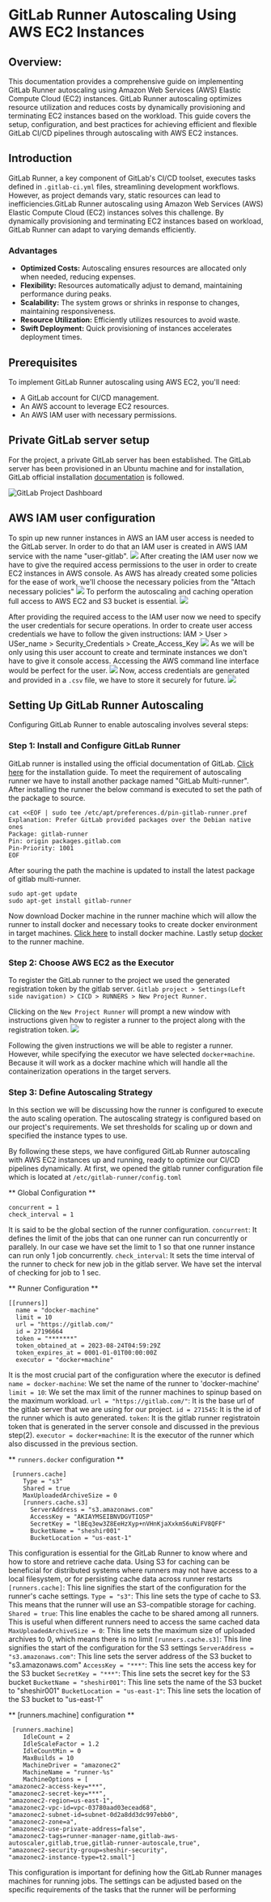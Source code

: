 # GitLab Runner Autoscaling Using AWS EC2 Instances

## Overview:
This documentation provides a comprehensive guide on implementing GitLab Runner autoscaling using Amazon Web Services (AWS) Elastic Compute Cloud (EC2) instances. GitLab Runner autoscaling optimizes resource utilization and reduces costs by dynamically provisioning and terminating EC2 instances based on the workload. This guide covers the setup, configuration, and best practices for achieving efficient and flexible GitLab CI/CD pipelines through autoscaling with AWS EC2 instances.


## Introduction

GitLab Runner, a key component of GitLab's CI/CD toolset, executes tasks defined in `.gitlab-ci.yml` files, streamlining development workflows. However, as project demands vary, static resources can lead to inefficiencies.GitLab Runner autoscaling using Amazon Web Services (AWS) Elastic Compute Cloud (EC2) instances solves this challenge. By dynamically provisioning and terminating EC2 instances based on workload, GitLab Runner can adapt to varying demands efficiently.

### Advantages

- **Optimized Costs:** Autoscaling ensures resources are allocated only when needed, reducing expenses.
- **Flexibility:** Resources automatically adjust to demand, maintaining performance during peaks.
- **Scalability:** The system grows or shrinks in response to changes, maintaining responsiveness.
- **Resource Utilization:** Efficiently utilizes resources to avoid waste.
- **Swift Deployment:** Quick provisioning of instances accelerates deployment times.

## Prerequisites

To implement GitLab Runner autoscaling using AWS EC2, you'll need:

- A GitLab account for CI/CD management.
- An AWS account to leverage EC2 resources.
- An AWS IAM user with necessary permissions.

## Private GitLab server setup

For the project, a private GitLab server has been established. The GitLab server has been provisioned in an Ubuntu machine and for installation, GitLab official installation [documentation](https://docs.gitlab.com/omnibus/installation/) is followed.

![](gitlab-dashboard.PNG "GitLab Project Dashboard")

## AWS IAM user configuration

To spin up new runner instances in AWS an IAM user access is needed to the GitLab server. In order to do that an IAM user is created in AWS IAM service with the name "user-gitlab". 
![](IAM.PNG)
After creating the IAM user now we have to give the required access permissions to the user in order to create EC2 instances in AWS console. As AWS has already created some policies for the ease of work, we'll choose the necessary policies from the "Attach necessary policies"
![](IAM1.PNG)
To perform the autoscaling and caching operation full access to AWS EC2 and S3 bucket is essential.
![](IAM2.PNG)

After providing the required access to the IAM user now we need to specify the user credentials for secure operations. In order to create user access credentials we have to follow the given instructions:
IAM > User > USer_name > Security_Credentials > Create_Access_Key
![](IAM3.PNG)
As we will be only using this user account to create and terminate instances we don't have to give it console access. Accessing the AWS command line interface would be perfect for the user.
![](IAM4.PNG)
Now, access credentials are generated and provided in a `.csv` file, we have to store it securely for future.
![](IAM5.PNG)

## Setting Up GitLab Runner Autoscaling

Configuring GitLab Runner to enable autoscaling involves several steps:

### Step 1: Install and Configure GitLab Runner

GitLab runner is installed using the official documentation of GitLab. [Click here](https://docs.gitlab.com/runner/install/linux-repository.html) for the installation guide. To meet the requirement of autoscaling runner we have to install another package named "GitLab Multi-runner". After installing the runner the below command is executed to set the path of the package to source.

```
cat <<EOF | sudo tee /etc/apt/preferences.d/pin-gitlab-runner.pref
Explanation: Prefer GitLab provided packages over the Debian native ones
Package: gitlab-runner
Pin: origin packages.gitlab.com
Pin-Priority: 1001
EOF
```
After souring the path the machine is updated to install the latest package of gitlab multi-runner.
```
sudo apt-get update
sudo apt-get install gitlab-runner
```
Now download Docker machine in the runner machine which will allow the runner to install docker and necessary tooks to create docker environment in target machines. [Click here](https://docs.docker.com/machine/install-machine/) to install docker machine. Lastly setup [docker](https://docs.docker.com/engine/install/ubuntu/) to the runner machine.

### Step 2: Choose AWS EC2 as the Executor

To register the GitLab runner to the project we used the generated registration token by the gitlab server.
`Gitlab project > Settings(Left side navigation) > CICD > RUNNERS > New Project Runner.`

Clicking on the `New Project Runner` will prompt a new window with instructions given how to register a runner to the project along with the registration token.
![](gitlab_runner_registration.PNG)

Following the given instructions  we will be able to register a runner. However, while specifying the executor we have selected `docker+machine`. Because it will work as a docker machine which will handle all the containerization operations in the target servers. 

### Step 3: Define Autoscaling Strategy
In this section we will be discussing how the runner is configured to execute the auto scaling operation. 
The autoscaling strategy is configured based on our project's requirements. We set thresholds for scaling up or down and specified the instance types to use.

By following these steps, we have configured GitLab Runner autoscaling with AWS EC2 instances up and running, ready to optimize our CI/CD pipelines dynamically.
At first, we opened the gitlab runner configuration file which is located at `/etc/gitlab-runner/config.toml`

** Global Configuration **
```
concurrent = 1
check_interval = 1
```
It is said to be the global section of the runner configuration. 
`concurrent`: It defines the limit of the jobs that can one runner can run concurrently or parallely. In our case we have set the limit to 1 so that one runner instance can run only 1 job concurrently.
`check_interval`: It sets the time interval of the runner to check for new job in the gitlab server. We have set the interval of checking for job to 1 sec.

** Runner Configuration **
```
[[runners]]
  name = "docker-machine"
  limit = 10
  url = "https://gitlab.com/"
  id = 27196664
  token = "*******"
  token_obtained_at = 2023-08-24T04:59:29Z
  token_expires_at = 0001-01-01T00:00:00Z
  executor = "docker+machine"
```
It is the most crucial part of the configuration where the executor is defined 
`name = docker-machine`: We set the name of the runner to 'docker-machine'
`limit = 10`: We set the max limit of the runner machines to spinup based on the maximum workload.
`url = "https://gitlab.com/"`: It is the base url of the gitlab server that we are using for our project.
`id = 271545`: It is the id of the runner which is auto generated.
`token`: It is the gitlab runner registratoin token that is generated in the server console and discussed in the previous step(2).
`executor = docker+machine`: It is the executor of the runner which also discussed in the previous section.

** `runners.docker` configuration **
```
 [runners.cache]
    Type = "s3"
    Shared = true
    MaxUploadedArchiveSize = 0
    [runners.cache.s3]
      ServerAddress = "s3.amazonaws.com"
      AccessKey = "AKIAYMSEIBNVDGVTIO5P"
      SecretKey = "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"
      BucketName = "sheshir001"
      BucketLocation = "us-east-1"
```
This configuration is essential for the GitLab Runner to know where and how to store and retrieve cache data. Using S3 for caching can be beneficial for distributed systems where runners may not have access to a local filesystem, or for persisting cache data across runner restarts
`[runners.cache]`: This line signifies the start of the configuration for the runner's cache settings.
`Type = "s3"`: This line sets the type of cache to S3. This means that the runner will use an S3-compatible storage for caching.
`Shared = true`: This line enables the cache to be shared among all runners. This is useful when different runners need to access the same cached data
`MaxUploadedArchiveSize = 0`: This line sets the maximum size of uploaded archives to 0, which means there is no limit
`[runners.cache.s3]`: This line signifies the start of the configuration for the S3 settings
`ServerAddress = "s3.amazonaws.com"`: This line sets the server address of the S3 bucket to "s3.amazonaws.com"
`AccessKey = "***"`: This line sets the access key for the S3 bucket
`SecretKey = "***"`: This line sets the secret key for the S3 bucket 
`BucketName = "sheshir001"`: This line sets the name of the S3 bucket to "sheshir001"
`BucketLocation = "us-east-1"`: This line sets the location of the S3 bucket to "us-east-1"

** [runners.machine] configuration **
```
 [runners.machine]
    IdleCount = 2
    IdleScaleFactor = 1.2
    IdleCountMin = 0
    MaxBuilds = 10
    MachineDriver = "amazonec2"
    MachineName = "runner-%s"
    MachineOptions = [
"amazonec2-access-key=***",
"amazonec2-secret-key=***",
"amazonec2-region=us-east-1",
"amazonec2-vpc-id=vpc-03780aad03ecead68",
"amazonec2-subnet-id=subnet-0d2a8dd3dc997ebb0",
"amazonec2-zone=a",
"amazonec2-use-private-address=false",
"amazonec2-tags=runner-manager-name,gitlab-aws-autoscaler,gitlab,true,gitlab-runner-autoscale,true",
"amazonec2-security-group=sheshir-security",
"amazonec2-instance-type=t2.small"]
```
This configuration is important for defining how the GitLab Runner manages machines for running jobs. The settings can be adjusted based on the specific requirements of the tasks that the runner will be performing

